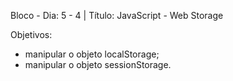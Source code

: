 Bloco - Dia: 5 - 4 | Título: JavaScript - Web Storage

Objetivos:

- manipular o objeto localStorage;
- manipular o objeto sessionStorage.
